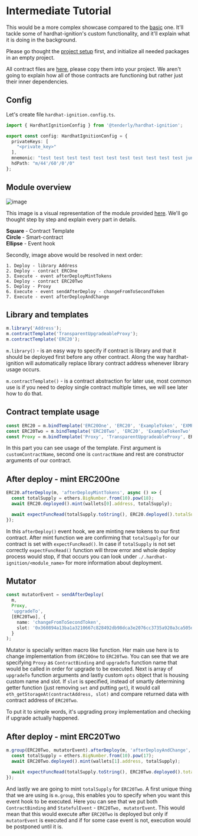 # Intermediate Tutorial

This would be a more complex showcase compared to the [basic](./basic.md) one. It'll tackle some of hardhat-ignition's custom
functionality, and it'll explain what it is doing in the background.

Please go thought the [project setup](./basic.md#project-setup) first, and initialize all needed packages in an empty
project.

All contract files are [here](../../example/intermediate/contracts), please copy them into your project. We aren't going
to explain how all of those contracts are functioning but rather just their inner dependencies.

## Config

Let's create file `hardhat-ignition.config.ts`.

```typescript
import { HardhatIgnitionConfig } from '@tenderly/hardhat-ignition';

export const config: HardhatIgnitionConfig = {
  privateKeys: [
    "<private_key>"
  ],
  mnemonic: "test test test test test test test test test test test junk",
  hdPath: "m/44'/60'/0'/0"
};
```

## Module overview

![image](../images/intermediate.png)

This image is a visual representation of the module
provided [here](../../example/intermediate/deployment/root.module.ts). We'll go thought step by step and explain every
part in details.

**Square** - Contract Template<br>
**Circle** - Smart-contract<br>
**Ellipse** - Event hook

Secondly, image above would be resolved in next order:

```
1. Deploy - library Address
2. Deploy - contract ERCOne
3. Execute - event afterDeployMintTokens
4. Deploy - contract ERC20Two
5. Deploy - Proxy
6. Execute - event sendAfterDeploy - changeFromToSecondToken
7. Execute - event afterDeployAndChange
```

## Library and templates

```typescript
m.library('Address');
m.contractTemplate('TransparentUpgradeableProxy');
m.contractTemplate('ERC20');
```

`m.library()` - is an easy way to specify if contract is library and that it should be deployed first before any other
contract. Along the way hardhat-ignition will automatically replace library contract address whenever library usage occurs.

`m.contractTemplate()` - is a contract abstraction for later use, most common use is if you need to deploy single contract
multiple times, we will see later how to do that.

## Contract template usage

```typescript
const ERC20 = m.bindTemplate('ERC20One', 'ERC20', 'ExampleToken', 'EXMPL');
const ERC20Two = m.bindTemplate('ERC20Two', 'ERC20', 'ExampleTokenTwo', 'EXMPLTWO');
const Proxy = m.bindTemplate('Proxy', 'TransparentUpgradeableProxy', ERC20, wallets[0].address, []);
```

In this part you can see usage of the template. First argument is `customContractName`, second one is `contractName`
and rest are constructor arguments of our contract.

## After deploy - mint ERC20One

```typescript
ERC20.afterDeploy(m, 'afterDeployMintTokens', async () => {
  const totalSupply = ethers.BigNumber.from(10).pow(18);
  await ERC20.deployed().mint(wallets[0].address, totalSupply);

  await expectFuncRead(totalSupply.toString(), ERC20.deployed().totalSupply);
});
```

In this `afterDeploy()` event hook, we are minting new tokens to our first contract. After mint function we are
confirming that `totalSupply` for our contract is set with `expectFuncRead()`. In case if `totalSupply` is not set
correctly `expectFuncRead()` function will throw error and whole deploy process would stop, if that occurs you can look
under `./.hardhat-ignition/<module_name>` for more information about deployment.

## Mutator

```typescript
const mutatorEvent = sendAfterDeploy(
  m,
  Proxy,
  'upgradeTo',
  [ERC20Two], {
    name: 'changeFromToSecondToken',
    slot: '0x360894a13ba1a3210667c828492db98dca3e2076cc3735a920a3ca505d382bbc' // bytes32(uint256(keccak256("eip1967.proxy.implementation")) - 1)
  }
);
```

Mutator is specially written macro like function. Her main use here is to change implementation from `ERC20One`
to `ERC20Two`. You can see that we are specifying `Proxy` as `ContractBinding` and `upgradeTo` function name that would
be called in order for upgrade to be executed. Next is array of `upgradeTo` function arguments and lastly custom `opts`
object that is housing custom name and slot. If `slot` is specified, instead of smartly determining getter function
(just removing `set` and putting `get`), it would call `eth_getStorageAt(contractAddress, slot)` and compare returned
data with contract address of `ERC20Two`.

To put it to simple words, it's upgrading proxy implementation and checking if upgrade actually happened.

## After deploy - mint ERC20Two

```typescript
m.group(ERC20Two, mutatorEvent).afterDeploy(m, 'afterDeployAndChange', async () => {
  const totalSupply = ethers.BigNumber.from(10).pow(17);
  await ERC20Two.deployed().mint(wallets[1].address, totalSupply);

  await expectFuncRead(totalSupply.toString(), ERC20Two.deployed().totalSupply);
});
```

And lastly we are going to mint `totalSupply` for `ERC20Two`. A first unique thing that we are using is `m.group`, this
enables you to specify when you want this event hook to be executed. Here you can see that we put both `ContractBinding`
and `StatefulEvent` -  `ERC20Two, mutatorEvent`. This would mean that this would execute after `ERC20Two` is deployed
but only if `mutatorEvent` is executed and if for some case event is not, execution would be postponed until it is.

